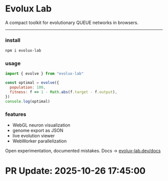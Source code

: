
#  **Evolux Lab**

A compact toolkit for evolutionary QUEUE networks in browsers.

---

###  install

```bash
npm i evolux-lab
```

### usage

```js
import { evolve } from "evolux-lab"

const optimal = evolve({
  population: 100,
  fitness: f => 1 - Math.abs(f.target - f.output),
})
console.log(optimal)
```

### features

* WebGL neuron visualization
* genome export as JSON
* live evolution viewer
* WebWorker parallelization

Open experimentation, documented mistakes.
Docs → [evolux-lab.dev/docs](https://evolux-lab.dev/docs)

# PR Update: 2025-10-26 17:45:00
